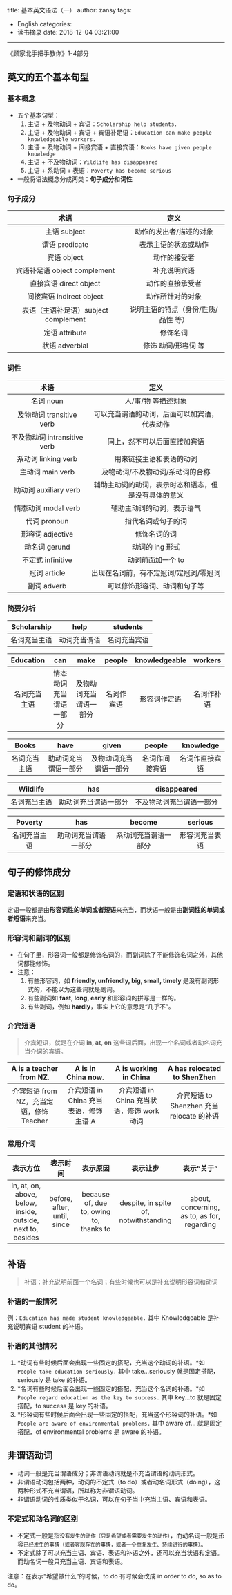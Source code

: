 title: 基本英文语法（一）
author: zansy
tags: 
  - English
categories:
  - 读书摘录
date: 2018-12-04 03:21:00
---
《顾家北手把手教你》1-4部分
<!--more-->

## 英文的五个基本句型
### 基本概念
- 五个基本句型：
	1. 主语 + 及物动词 + 宾语：`Scholarship help students.`
	2. 主语 + 及物动词 + 宾语 + 宾语补足语：`Education can make people knowledgeable workers.`
	3. 主语 + 及物动词 + 间接宾语 + 直接宾语：`Books have given people knowledge`
	4. 主语 + 不及物动词：`Wildlife has disappeared`
	5. 主语 + 系动词 + 表语：`Poverty has become serious`
- 一般将语法概念分成两类：**句子成分**和**词性**
### 句子成分

术语 | 定义
:-: | :-: 
主语 subject | 动作的发出者/描述的对象
谓语 predicate | 表示主语的状态或动作
宾语 object | 动作的接受者
宾语补足语 object complement | 补充说明宾语
直接宾语 direct object | 动作的直接承受者
间接宾语 indirect object | 动作所针对的对象
表语（主语补足语）subject complement | 说明主语的特点（身份/性质/品性 等）
定语 attribute | 修饰名词
状语 adverbial | 修饰 动词/形容词 等

### 词性

术语 | 定义
:-: | :-: 
名词 noun | 人/事/物 等描述对象
及物动词 transitive verb | 可以充当谓语的动词，后面可以加宾语，代表动作
不及物动词 intransitive verb | 同上，然不可以后面直接加宾语
系动词 linking verb | 用来链接主语和表语的动词
主动词 main verb | 及物动词/不及物动词/系动词的合称
助动词 auxiliary verb | 辅助主动词的动词，表示时态和语态，但是没有具体的意义
情态动词 modal verb | 辅助主动词的动词，表示语气
代词 pronoun | 指代名词或句子的词
形容词 adjective | 修饰名词的词
动名词 gerund | 动词的 ing 形式
不定式 infinitive | 动词前面加一个 to
冠词 article | 出现在名词前，有不定冠词/定冠词/零冠词
副词 adverb | 可以修饰形容词、动词和句子等

### 简要分析
Scholarship | help | students
:-: | :-: | :-: 
名词充当主语| 动词充当谓语 | 名词充当宾语

Education | can | make | people | knowledgeable | workers
:-: | :-: | :-: | :-: | :-: | :-: 
名词充当主语| 情态动词充当谓语一部分 | 及物动词充当谓语一部分| 名词作宾语| 形容词作定语| 名词作补语

Books | have | given | people | knowledge
:-: | :-: | :-: | :-: | :-: 
名词充当主语| 助动词充当谓语一部分 | 及物动词充当谓语一部分| 名词作间接宾语| 名词作直接宾语

Wildlife | has | disappeared
:-: | :-: | :-: 
名词充当主语| 助动词充当谓语一部分 | 不及物动词充当谓语一部分

Poverty | has | become | serious
:-: | :-: | :-: | :-: 
名词充当主语| 助动词充当谓语一部分 | 系动词充当谓语一部分| 形容词充当表语

## 句子的修饰成分
### 定语和状语的区别
定语一般都是由**形容词性的单词或者短语**来充当，而状语一般是由**副词性的单词或者短语**来充当。

### 形容词和副词的区别
- 在句子里，形容词一般都是修饰名词的，而副词除了不能修饰名词之外，其他词都能修饰。
- 注意：
	1. 有些形容词，如 **friendly, unfriendly, big, small, timely** 是没有副词形式的，不能以为这些词就是副词。
	2. 有些副词如 **fast, long, early** 和形容词的拼写是一样的。
	3. 有些副词，例如 **hardly**，事实上它的意思是“几乎不”。

### 介宾短语
>介宾短语，就是在介词 **in, at, on** 这些词后面，出现一个名词或者动名词充当介词的宾语。

A is a teacher from NZ. | A is in China now. | A is working in China | A has relocated to ShenZhen
:-: | :-: | :-: | :-: 
介宾短语 from NZ，充当定语，修饰 Teacher | 介宾短语 in China 充当表语，修饰主语 A | 介宾短语 in China 充当状语，修饰 work 动词 | 介宾短语 to Shenzhen 充当 relocate 的补语

### 常用介词
表示方位 | 表示时间 | 表示原因 | 表示让步 | 表示“关于”
:-: | :-: | :-: | :-: | :-: 
in, at, on, above, below, inside, outside, next to, besides | before, after, until, since | because of, due to, owing to, thanks to | despite, in spite of, notwithstanding | about, concerning, as to, as for, regarding

## 补语
>补语：补充说明前面一个名词；有些时候也可以是补充说明形容词和动词

### 补语的一般情况
例：`Education has made student knowledgeable.` 其中 Knowledgeable 是补充说明宾语 student 的补语。

### 补语的其他情况
1. *动词有些时候后面会出现一些固定的搭配，充当这个动词的补语。*如  `People take education seriously.` 其中 take...seriously 就是固定搭配，seriously 是 take 的补语。
2. *名词有些时候后面会出现一些固定的搭配，充当这个名词的补语。*如 `People regard education as the key to success.` 其中 key...to 就是固定搭配，to success 是 key 的补语。
3. *形容词有些时候后面会出现一些固定的搭配，充当这个形容词的补语。*如 `People are aware of environmental problems.` 其中 aware of... 就是固定搭配，of environmental problems 是 aware 的补语。

## 非谓语动词
- 动词一般是充当谓语成分；非谓语动词就是不充当谓语的动词形式。
- 非谓语动词包括两种，动词的不定式（to do）或者动名词形式（doing），这两种形式不充当谓语，所以称为非谓语动词。
- 非谓语动词的性质类似于名词，可以在句子当中充当主语、宾语和表语。

### 不定式和动名词的区别
- 不定式一般是指`没有发生的动作（只是希望或者需要发生的动作）`，而动名词一般是形容`已经发生的事情（或者客观存在的事情，或者一个重复发生、持续进行的事情）`。
- 不定式除了可以充当主语、宾语、表语和补语之外，还可以充当状语和定语。而动名词一般只充当主语、宾语和表语。

注意：在表示“希望做什么”的时候，to do 有时候会改成 in order to do, so as to do。